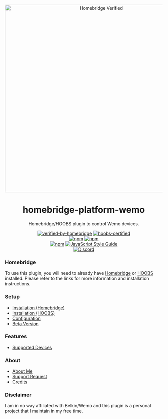 <p align="center">
   <a href="https://github.com/bwp91/homebridge-platform-wemo"><img alt="Homebridge Verified" src="https://user-images.githubusercontent.com/43026681/95106028-de567f00-072f-11eb-9964-176975c7a0f1.png" width="600px"></a>
</p>
<span align="center">
  
# homebridge-platform-wemo

 Homebridge/HOOBS plugin to control Wemo devices.
 
 [![verified-by-homebridge](https://badgen.net/badge/homebridge/verified/purple)](https://github.com/homebridge/homebridge/wiki/Verified-Plugins)
 [![hoobs-certified](https://badgen.net/badge/HOOBS/Certified/yellow)](https://plugins.hoobs.org/plugin/homebridge-platform-wemo)   
 [![npm](https://img.shields.io/npm/v/homebridge-platform-wemo/latest?label=latest)](https://www.npmjs.com/package/homebridge-platform-wemo)
 [![npm](https://img.shields.io/npm/v/homebridge-platform-wemo/beta?label=beta)](https://github.com/bwp91/homebridge-platform-wemo/wiki/Beta-Version)   
 [![npm](https://img.shields.io/npm/dt/homebridge-platform-wemo)](https://www.npmjs.com/package/homebridge-platform-wemo)
 [![JavaScript Style Guide](https://img.shields.io/badge/code_style-standard-brightgreen.svg)](https://standardjs.com)   
 [![Discord](https://img.shields.io/discord/432663330281226270?color=728ED5&logo=discord&label=discord)](https://discord.com/channels/432663330281226270/742733745743855627)

</span>

### Homebridge
To use this plugin, you will need to already have [Homebridge](https://homebridge.io) or [HOOBS](https://hoobs.org) installed. Please refer to the links for more information and installation instructions.

### Setup
* [Installation (Homebridge)](https://github.com/bwp91/homebridge-platform-wemo/wiki/Installation-(Homebridge))
* [Installation (HOOBS)](https://github.com/bwp91/homebridge-platform-wemo/wiki/Installation-(HOOBS))
* [Configuration](https://github.com/bwp91/homebridge-platform-wemo/wiki/Configuration)
* [Beta Version](https://github.com/bwp91/homebridge-platform-wemo/wiki/Beta-Version)
### Features
* [Supported Devices](https://github.com/bwp91/homebridge-platform-wemo/wiki/Supported-Devices)
### About
* [About Me](https://github.com/sponsors/bwp91)
* [Support Request](https://github.com/bwp91/homebridge-platform-wemo/issues/new/choose)
* [Credits](https://github.com/bwp91/homebridge-platform-wemo/wiki/Credits)
### Disclaimer
I am in no way affiliated with Belkin/Wemo and this plugin is a personal project that I maintain in my free time.
